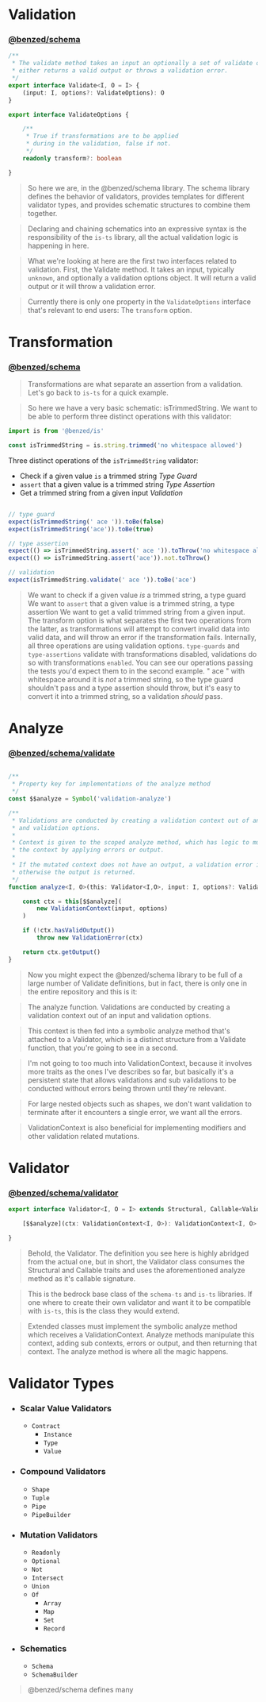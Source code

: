 # Validation

### [@benzed/schema](https://github.com/BenZed/benzed-ts/tree/is-presentation/packages/schema)

```ts
/**
 * The validate method takes an input an optionally a set of validate options and
 * either returns a valid output or throws a validation error.
 */
export interface Validate<I, O = I> {
    (input: I, options?: ValidateOptions): O 
}
```

```ts
export interface ValidateOptions {

    /**
     * True if transformations are to be applied
     * during in the validation, false if not.
     */
    readonly transform?: boolean

}
```
> So here we are, in the @benzed/schema library. The schema library defines the behavior of validators, provides templates for different validator types, and provides schematic structures to combine them together.

> Declaring and chaining schematics into an expressive syntax is the responsibility of the `is-ts` library, all the actual validation logic is happening in here.

> What we're looking at here are the first two interfaces related to validation. First, the Validate method. It takes an input, typically `unknown`, and optionally a validation options object. It will return a valid output or it will throw a validation error.

> Currently there is only one property in the `ValidateOptions` interface that's relevant to end users: The `transform` option.

# Transformation

### [@benzed/schema](https://github.com/BenZed/benzed-ts/tree/is-presentation/packages/schema/validate.ts)


> Transformations are what separate an assertion from a validation. Let's go back to `is-ts` for a quick example.

> So here we have a very basic schematic: isTrimmedString. We want to be able to perform three distinct operations with this validator:

```ts
import is from '@benzed/is'

const isTrimmedString = is.string.trimmed('no whitespace allowed')

```

Three distinct operations of the `isTrimmedString` validator:
- Check if a given value `is` a trimmed string *Type Guard*
- `assert` that a given value is a trimmed string *Type Assertion*
- Get a trimmed string from a given input *Validation*

```ts

// type guard
expect(isTrimmedString(' ace ')).toBe(false)
expect(isTrimmedString('ace')).toBe(true)

// type assertion
expect(() => isTrimmedString.assert(' ace ')).toThrow('no whitespace allowed')
expect(() => isTrimmedString.assert('ace')).not.toThrow()

// validation 
expect(isTrimmedString.validate(' ace ')).toBe('ace')
```

> We want to check if a given value *is* a trimmed string, a type guard
> We want to `assert` that a given value is a trimmed string, a type assertion
> We want to get a valid trimmed string from a given input. The transform option is what separates the first two operations from the latter, as transformations will attempt to convert invalid data into valid data, and will throw an error if the transformation fails.
> Internally, all three operations are using validation options. `type-guards` and `type-assertions` validate with transformations disabled, validations do so with transformations `enabled`. 
> You can see our operations passing the tests you'd expect them to in the second example. " ace " with whitespace around it is *not* a trimmed string, so the type guard shouldn't pass and a type assertion should throw, but it's easy to convert it into a trimmed string, so a validation *should* pass.

# Analyze

### [@benzed/schema/validate](https://github.com/BenZed/benzed-ts/tree/is-presentation/packages/schema/validate.ts)

```ts

/**
 * Property key for implementations of the analyze method
 */
const $$analyze = Symbol('validation-analyze')

/**
 * Validations are conducted by creating a validation context out of an input
 * and validation options. 
 * 
 * Context is given to the scoped analyze method, which has logic to mutate 
 * the context by applying errors or output.
 * 
 * If the mutated context does not have an output, a validation error is thrown,
 * otherwise the output is returned.
 */
function analyze<I, O>(this: Validator<I,O>, input: I, options?: ValidateOptions): O {

    const ctx = this[$$analyze](
        new ValidationContext(input, options)
    )

    if (!ctx.hasValidOutput())
        throw new ValidationError(ctx)

    return ctx.getOutput()
}
```

> Now you might expect the @benzed/schema library to be full of a large number of Validate definitions, but in fact, there is only one in the entire repository and this is it:

> The analyze function. Validations are conducted by creating a validation context out of an input and validation options.

> This context is then fed into a symbolic analyze method that's attached to a Validator, which is a distinct structure from a Validate function, that you're going to see in a second.

> I'm not going to too much into ValidationContext, because it involves more traits as the ones I've describes so far, but basically it's a persistent state that allows validations and sub validations to be conducted without errors being thrown until they're relevant. 

> For large nested objects such as shapes, we don't want validation to terminate after it encounters a single error, we want all the errors. 

> ValidationContext is also beneficial for implementing modifiers and other validation related mutations.

# Validator 

### [@benzed/schema/validator](https://github.com/BenZed/benzed-ts/tree/is-presentation/packages/schema/validator/validator.ts)


```ts
export interface Validator<I, O = I> extends Structural, Callable<Validate<I,O>> {

    [$$analyze](ctx: ValidationContext<I, O>): ValidationContext<I, O>

}
```

> Behold, the Validator. The definition you see here is highly abridged from the actual one, but in short, the Validator class consumes the Structural and Callable traits and uses the aforementioned analyze method as it's callable signature.

> This is the bedrock base class of the `schema-ts` and `is-ts` libraries. If one where to create their own validator and want it to be compatible with `is-ts`, this is the class they would extend.

> Extended classes must implement the symbolic analyze method which receives a ValidationContext. Analyze methods manipulate this context, adding sub contexts, errors or output, and then returning that context. The analyze method is where all the magic happens.

# Validator Types

- ### Scalar Value Validators
    - `Contract`
        - `Instance`
        - `Type`
        - `Value`
- ### Compound Validators
    - `Shape`
    - `Tuple`
    - `Pipe`
    - `PipeBuilder`
- ### Mutation Validators 
    - `Readonly`
    - `Optional`
    - `Not`
    - `Intersect`
    - `Union`
    - `Of`
        - `Array`
        - `Map`
        - `Set`
        - `Record`
- ### Schematics
    - `Schema`
    - `SchemaBuilder`

> @benzed/schema defines many 